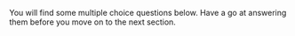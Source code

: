 You will find some multiple choice questions below. Have a go at answering them before you move on to the next section.





